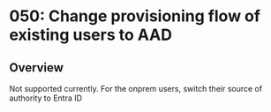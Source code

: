 # 050: Change provisioning flow of existing users  to AAD

## Overview

Not supported currently. For the onprem users, switch their source of authority to Entra ID
